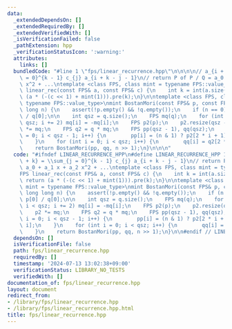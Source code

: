 ```yaml
---
data:
  _extendedDependsOn: []
  _extendedRequiredBy: []
  _extendedVerifiedWith: []
  _isVerificationFailed: false
  _pathExtension: hpp
  _verificationStatusIcon: ':warning:'
  attributes:
    links: []
  bundledCode: "#line 1 \"fps/linear_recurrence.hpp\"\n\n\n\n// a_{i + k} = \\sum_{j\
    \ = 0}^{k - 1} c_{j} a_{i + k - j - 1}\n// return P of P / Q = a_0 + a_1 x + a_2\
    \ x^2 + ...\ntemplate <class FPS, class mint = typename FPS::value_type>\nFPS\
    \ linear_rec(const FPS& a, const FPS& c) {\n    int k = int(a.size());\n    return\
    \ (a * (-(c << 1) + mint(1))).pre(k);\n}\n\ntemplate <class FPS, class mint =\
    \ typename FPS::value_type>\nmint BostanMori(const FPS& p, const FPS& q, long\
    \ long n) {\n    assert(!p.empty() && !q.empty());\n    if (n == 0) return p[0]\
    \ / q[0];\n\n    int qsz = q.size();\n    FPS mq(q);\n    for (int i = 1; i <\
    \ qsz; i += 2) mq[i] = -mq[i];\n    FPS p2(p);\n    p2.resize(qsz - 1);\n    p2\
    \ *= mq;\n    FPS q2 = q * mq;\n    FPS pp(qsz - 1), qq(qsz);\n    for (int i\
    \ = 0; i < qsz - 1; i++) {\n        pp[i] = (n & 1) ? p2[2 * i + 1] : p2[2 * i];\n\
    \    }\n    for (int i = 0; i < qsz; i++) {\n        qq[i] = q2[2 * i];\n    }\n\
    \    return BostanMori(pp, qq, n >> 1);\n}\n\n\n"
  code: "#ifndef LINEAR_RECURRENCE_HPP\n#define LINEAR_RECURRENCE_HPP 1\n\n// a_{i\
    \ + k} = \\sum_{j = 0}^{k - 1} c_{j} a_{i + k - j - 1}\n// return P of P / Q =\
    \ a_0 + a_1 x + a_2 x^2 + ...\ntemplate <class FPS, class mint = typename FPS::value_type>\n\
    FPS linear_rec(const FPS& a, const FPS& c) {\n    int k = int(a.size());\n   \
    \ return (a * (-(c << 1) + mint(1))).pre(k);\n}\n\ntemplate <class FPS, class\
    \ mint = typename FPS::value_type>\nmint BostanMori(const FPS& p, const FPS& q,\
    \ long long n) {\n    assert(!p.empty() && !q.empty());\n    if (n == 0) return\
    \ p[0] / q[0];\n\n    int qsz = q.size();\n    FPS mq(q);\n    for (int i = 1;\
    \ i < qsz; i += 2) mq[i] = -mq[i];\n    FPS p2(p);\n    p2.resize(qsz - 1);\n\
    \    p2 *= mq;\n    FPS q2 = q * mq;\n    FPS pp(qsz - 1), qq(qsz);\n    for (int\
    \ i = 0; i < qsz - 1; i++) {\n        pp[i] = (n & 1) ? p2[2 * i + 1] : p2[2 *\
    \ i];\n    }\n    for (int i = 0; i < qsz; i++) {\n        qq[i] = q2[2 * i];\n\
    \    }\n    return BostanMori(pp, qq, n >> 1);\n}\n\n#endif // LINEAR_RECURRENCE_HPP\n"
  dependsOn: []
  isVerificationFile: false
  path: fps/linear_recurrence.hpp
  requiredBy: []
  timestamp: '2024-07-13 13:02:38+09:00'
  verificationStatus: LIBRARY_NO_TESTS
  verifiedWith: []
documentation_of: fps/linear_recurrence.hpp
layout: document
redirect_from:
- /library/fps/linear_recurrence.hpp
- /library/fps/linear_recurrence.hpp.html
title: fps/linear_recurrence.hpp
---
```

